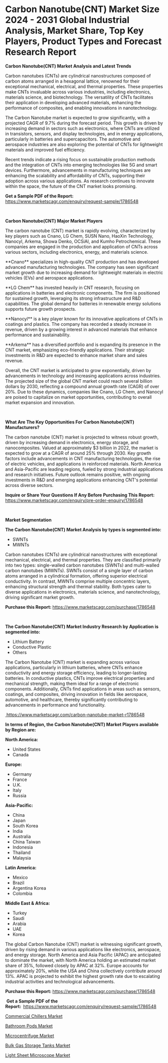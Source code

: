 <p><h1>Carbon Nanotube(CNT) Market Size 2024 - 2031 Global Industrial Analysis, Market Share, Top Key Players, Product Types and Forecast Research Report</h1></p><p><strong>Carbon Nanotube(CNT) Market Analysis and Latest Trends</strong></p>
<p><p>Carbon nanotubes (CNTs) are cylindrical nanostructures composed of carbon atoms arranged in a hexagonal lattice, renowned for their exceptional mechanical, electrical, and thermal properties. These properties make CNTs invaluable across various industries, including electronics, materials science, and biotechnology. The versatility of CNTs facilitates their application in developing advanced materials, enhancing the performance of composites, and enabling innovations in nanotechnology.</p><p>The Carbon Nanotube market is expected to grow significantly, with a projected CAGR of 9.7% during the forecast period. This growth is driven by increasing demand in sectors such as electronics, where CNTs are utilized in transistors, sensors, and display technologies, and in energy applications, particularly in batteries and supercapacitors. The automotive and aerospace industries are also exploring the potential of CNTs for lightweight materials and improved fuel efficiency. </p><p>Recent trends indicate a rising focus on sustainable production methods and the integration of CNTs into emerging technologies like 5G and smart devices. Furthermore, advancements in manufacturing techniques are enhancing the scalability and affordability of CNTs, supporting their adoption across various applications. As research continues to innovate within the space, the future of the CNT market looks promising.</p></p>
<p><strong>Get a Sample PDF of the Report:&nbsp;</strong> <a href="https://www.marketscagr.com/enquiry/request-sample/1786548?utm_campaign=1869&utm_medium=2&utm_source=Github&utm_content=ia&utm_term=19122024&utm_id=carbon-nanotubecnt">https://www.marketscagr.com/enquiry/request-sample/1786548</a></p>
<p>&nbsp;</p>
<p><strong>Carbon Nanotube(CNT) Major Market Players</strong></p>
<p><p>The carbon nanotube (CNT) market is rapidly evolving, characterized by key players such as Cnano, LG Chem, SUSN Nano, HaoXin Technology, Nanocyl, Arkema, Showa Denko, OCSiAl, and Kumho Petrochemical. These companies are engaged in the production and application of CNTs across various sectors, including electronics, energy, and materials science.</p><p>**Cnano** specializes in high-quality CNT production and has developed advanced manufacturing technologies. The company has seen significant market growth due to increasing demand for lightweight materials in electric vehicles (EVs) and aerospace applications. </p><p>**LG Chem** has invested heavily in CNT research, focusing on applications in batteries and electronic components. The firm is positioned for sustained growth, leveraging its strong infrastructure and R&D capabilities. The global demand for batteries in renewable energy solutions supports future growth prospects.</p><p>**Nanocyl** is a key player known for its innovative applications of CNTs in coatings and plastics. The company has recorded a steady increase in revenue, driven by a growing interest in advanced materials that enhance performance and sustainability.</p><p>**Arkema** has a diversified portfolio and is expanding its presence in the CNT market, emphasizing eco-friendly applications. Their strategic investments in R&D are expected to enhance market share and sales revenue.</p><p>Overall, the CNT market is anticipated to grow exponentially, driven by advancements in technology and increasing applications across industries. The projected size of the global CNT market could reach several billion dollars by 2030, reflecting a compound annual growth rate (CAGR) of over 20%. Due to these dynamics, companies like Cnano, LG Chem, and Nanocyl are poised to capitalize on market opportunities, contributing to overall market expansion and innovation.</p></p>
<p>&nbsp;</p>
<p><strong>What Are The Key Opportunities For Carbon Nanotube(CNT) Manufacturers?</strong></p>
<p><p>The carbon nanotube (CNT) market is projected to witness robust growth, driven by increasing demand in electronics, energy storage, and nanocomposites. Valued at approximately $3 billion in 2022, the market is expected to grow at a CAGR of around 25% through 2030. Key growth factors include advancements in CNT manufacturing technologies, the rise of electric vehicles, and applications in reinforced materials. North America and Asia-Pacific are leading regions, fueled by strong industrial applications and research initiatives. Future outlook remains positive, with ongoing investments in R&D and emerging applications enhancing CNT's potential across diverse sectors.</p></p>
<p><strong>Inquire or Share Your Questions If Any Before Purchasing This Report:</strong> <a href="https://www.marketscagr.com/enquiry/pre-order-enquiry/1786548?utm_campaign=1869&utm_medium=2&utm_source=Github&utm_content=ia&utm_term=19122024&utm_id=carbon-nanotubecnt">https://www.marketscagr.com/enquiry/pre-order-enquiry/1786548</a></p>
<p>&nbsp;</p>
<p><strong>Market Segmentation</strong></p>
<p><strong>The Carbon Nanotube(CNT) Market Analysis by types is segmented into:</strong></p>
<p><ul><li>SWNTs</li><li>MWNTs</li></ul></p>
<p><p>Carbon nanotubes (CNTs) are cylindrical nanostructures with exceptional mechanical, electrical, and thermal properties. They are classified primarily into two types: single-walled carbon nanotubes (SWNTs) and multi-walled carbon nanotubes (MWNTs). SWNTs consist of a single layer of carbon atoms arranged in a cylindrical formation, offering superior electrical conductivity. In contrast, MWNTs comprise multiple concentric layers, enhancing structural strength and thermal stability. Both types cater to diverse applications in electronics, materials science, and nanotechnology, driving significant market growth.</p></p>
<p><strong>Purchase this Report:&nbsp;</strong><a href="https://www.marketscagr.com/purchase/1786548?utm_campaign=1869&utm_medium=2&utm_source=Github&utm_content=ia&utm_term=19122024&utm_id=carbon-nanotubecnt">https://www.marketscagr.com/purchase/1786548</a></p>
<p>&nbsp;</p>
<p><strong>The Carbon Nanotube(CNT) Market Industry Research by Application is segmented into:</strong></p>
<p><ul><li>Lithium Battery</li><li>Conductive Plastic</li><li>Others</li></ul></p>
<p><p>The Carbon Nanotube (CNT) market is expanding across various applications, particularly in lithium batteries, where CNTs enhance conductivity and energy storage efficiency, leading to longer-lasting batteries. In conductive plastics, CNTs improve electrical properties and mechanical strength, making them ideal for a range of electronic components. Additionally, CNTs find applications in areas such as sensors, coatings, and composites, driving innovation in fields like aerospace, automotive, and healthcare, thereby significantly contributing to advancements in performance and functionality.</p></p>
<p><a href="https://www.marketscagr.com/carbon-nanotube-market-r1786548?utm_campaign=1869&utm_medium=2&utm_source=Github&utm_content=ia&utm_term=19122024&utm_id=carbon-nanotubecnt">&nbsp;https://www.marketscagr.com/carbon-nanotube-market-r1786548</a></p>
<p><strong>In terms of Region, the Carbon Nanotube(CNT) Market Players available by Region are:</strong></p>
<p>
    <p> <strong> North America: </strong>
        <ul>
            <li>United States</li>
            <li>Canada</li>
        </ul>
        </p> 
    <p> <strong> Europe: </strong>
        <ul>
            <li>Germany</li>
            <li>France</li>
            <li>U.K.</li>
            <li>Italy</li>
            <li>Russia</li>
        </ul>
        </p> 
    <p> <strong> Asia-Pacific: </strong>
        <ul>
            <li>China</li>
            <li>Japan</li>
            <li>South Korea</li>
            <li>India</li>
            <li>Australia</li>
            <li>China Taiwan</li>
            <li>Indonesia</li>
            <li>Thailand</li>
            <li>Malaysia</li>
        </ul>
        </p> 
    <p> <strong> Latin America: </strong>
        <ul>
            <li>Mexico</li>
            <li>Brazil</li>
            <li>Argentina Korea</li>
            <li>Colombia</li>
        </ul>
        </p> 
    <p> <strong> Middle East & Africa: </strong>
        <ul>
            <li>Turkey</li>
            <li>Saudi</li>
            <li>Arabia</li>
            <li>UAE</li>
            <li>Korea</li>
        </ul>
    </p>
    </p>
<p><p>The global Carbon Nanotube (CNT) market is witnessing significant growth, driven by rising demand in various applications like electronics, aerospace, and energy storage. North America and Asia Pacific (APAC) are anticipated to dominate the market, with North America holding an estimated market share of 35%, followed closely by APAC at 32%. Europe accounts for approximately 20%, while the USA and China collectively contribute around 13%. APAC is projected to exhibit the highest growth rate due to escalating industrial activities and technological advancements.</p></p>
<p><strong>Purchase this Report: </strong><a href="https://www.marketscagr.com/purchase/1786548?utm_campaign=1869&utm_medium=2&utm_source=Github&utm_content=ia&utm_term=19122024&utm_id=carbon-nanotubecnt">https://www.marketscagr.com/purchase/1786548</a></p>
<p>&nbsp;<strong>Get a Sample PDF of the Report:&nbsp;&nbsp;</strong><a href="https://www.marketscagr.com/enquiry/request-sample/1786548?utm_campaign=1869&utm_medium=2&utm_source=Github&utm_content=ia&utm_term=19122024&utm_id=carbon-nanotubecnt">https://www.marketscagr.com/enquiry/request-sample/1786548</a></p>
<p><strong></strong></p>
<p><p><a href="https://www.linkedin.com/pulse/key-metrics-commercial-chillers-market-report-size-growth-forecast-oi2kf?utm_campaign=1869&utm_medium=2&utm_source=Github&utm_content=ia&utm_term=19122024&utm_id=carbon-nanotubecnt">Commercial Chillers Market</a></p><p><a href="https://www.linkedin.com/pulse/industry-experts-project-bathroom-pods-market-growth-138-cagr-upgkf?utm_campaign=1869&utm_medium=2&utm_source=Github&utm_content=ia&utm_term=19122024&utm_id=carbon-nanotubecnt">Bathroom Pods Market</a></p><p><a href="https://www.linkedin.com/pulse/market-analysis-microcentrifuge-markets-147-cagr-forecast-2t4yf?utm_campaign=1869&utm_medium=2&utm_source=Github&utm_content=ia&utm_term=19122024&utm_id=carbon-nanotubecnt">Microcentrifuge Market</a></p><p><a href="https://www.linkedin.com/pulse/projected-cagr-113-bulk-gas-storage-tanks-market-analysis-lg5bf?utm_campaign=1869&utm_medium=2&utm_source=Github&utm_content=ia&utm_term=19122024&utm_id=carbon-nanotubecnt">Bulk Gas Storage Tanks Market</a></p><p><a href="https://www.linkedin.com/pulse/light-sheet-microscope-market-analysis-revenue-forecast-44-cagr-7rxwf?utm_campaign=1869&utm_medium=2&utm_source=Github&utm_content=ia&utm_term=19122024&utm_id=carbon-nanotubecnt">Light Sheet Microscope Market</a></p></p>